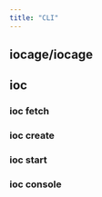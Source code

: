 ```yaml
---
title: "CLI"
---
```


## iocage/iocage
## ioc
### ioc fetch
### ioc create
### ioc start
### ioc console